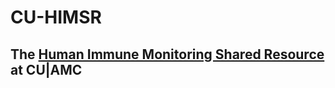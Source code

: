 # CU-HIMSR
## The [Human Immune Monitoring Shared Resource](https://medschool.cuanschutz.edu/immunology-immunotherapy/himsr) at CU|AMC
